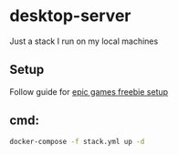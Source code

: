 # desktop-server

Just a stack I run on my local machines

## Setup

Follow guide for [epic games freebie setup](https://github.com/Revadike/epicgames-freebies-claimer)

## cmd:
```bash
docker-compose -f stack.yml up -d
```